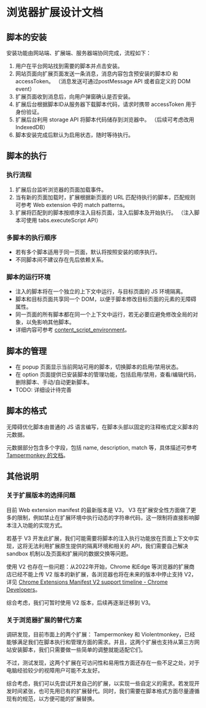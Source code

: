 # 浏览器扩展设计文档

## 脚本的安装

安装功能由网站端、扩展端、服务器端协同完成，流程如下：
1. 用户在平台网站找到需要的脚本并点击安装。
2. 网站页面向扩展页面发送一条消息，消息内容包含预安装的脚本ID 和 accessToken。 （消息发送可通过postMessage API 或者自定义的 DOM event）
3. 扩展页面收到消息后，向用户弹窗确认是否安装。
4. 扩展后台根据脚本ID从服务器下载脚本代码，请求时携带 accessToken 用于身份验证。
5. 扩展后台利用 storage API 将脚本代码储存到浏览器中。 （后续可考虑改用 IndexedDB）
6. 脚本安装完成后默认为启用状态，随时等待执行。

## 脚本的执行

### 执行流程

1. 扩展后台监听浏览器的页面加载事件。
2. 当有新的页面加载时，扩展根据新页面的 URL 匹配待执行的脚本，匹配规则可参考 Web extension 中的 match patterns。
3. 扩展将匹配到的脚本按顺序注入目标页面，注入后脚本及开始执行。 （注入脚本可使用 tabs.executeScript API）

### 多脚本的执行顺序

- 若有多个脚本适用于同一页面，默认将按照安装的顺序执行。
- 不同脚本间不建议存在先后依赖关系。

### 脚本的运行环境

- 注入的脚本将在一个独立的上下文中运行，与目标页面的 JS 环境隔离。
- 脚本和目标页面共享同一个 DOM，以便于脚本修改目标页面的元素的无障碍属性。
- 同一页面的所有脚本都在同一个上下文中运行，若无必要应避免修改全局的对象，以免影响其他脚本。
- 详细内容可参考 [content_script_environment](https://developer.mozilla.org/en-US/docs/Mozilla/Add-ons/WebExtensions/Content_scripts#content_script_environment)。

## 脚本的管理

- 在 popup 页面显示当前网站可用的脚本，切换脚本的启用/禁用状态。
- 在 option 页面提供已安装脚本的管理功能，包括启用/禁用，查看/编辑代码，删除脚本、手动/自动更新脚本。
- TODO: 详细设计待完善


## 脚本的格式

无障碍优化脚本由普通的 JS 语言编写，在脚本头部以固定的注释格式定义脚本的元数据。

元数据部分包含多个字段，包括 name, description, match 等，具体描述可参考 [Tampermonkey 的文档](https://www.tampermonkey.net/documentation.php?locale=en)。

## 其他说明

### 关于扩展版本的选择问题

目前 Web extension manifest 的最新版本是 V3， V3 在扩展安全性方面做了更多的限制，例如禁止在扩展环境中执行动态的字符串代码，这一限制将直接影响脚本注入功能的实现方式。

若基于 V3 开发此扩展，我们可能需要将脚本的注入执行功能放在页面上下文中实现，这将无法利用扩展原生提供的隔离环境和相关的 API，我们需要自己解决 sandbox 机制以及页面和扩展间的数据交换等问题。

使用 V2 也存在一些问题：从2022年开始，Chrome 和Edge 等浏览器的扩展商店已经不能上传 V2 版本的新扩展，各浏览器也将在未来的版本中停止支持 V2，详见 [Chrome Extensions Manifest V2 support timeline - Chrome Developers](https://developer.chrome.com/docs/extensions/migrating/mv2-sunset/)。

综合考虑，我们可暂时使用 V2 版本，后续再逐渐迁移到 V3。

### 关于浏览器扩展的替代方案

调研发现，目前市面上的两个扩展： Tampermonkey 和 Violentmonkey，已经能够满足我们在脚本执行和管理方面的需求。并且，这两个扩展也支持从第三方网站安装脚本，我们只需要做一些简单的调整就能适配它们。

不过，测试发现，这两个扩展在可访问性和易用性方面还存在一些不足之处，对于电脑经验较少的视障用户可能不太友好。

综合考虑，我们可以先尝试开发自己的扩展，以实现一些自定义的需求。若发现开发时间紧张，也可先用已有的扩展替代。同时，我们需要在脚本格式方面尽量遵循现有的规范，以方便可能的扩展替换。
